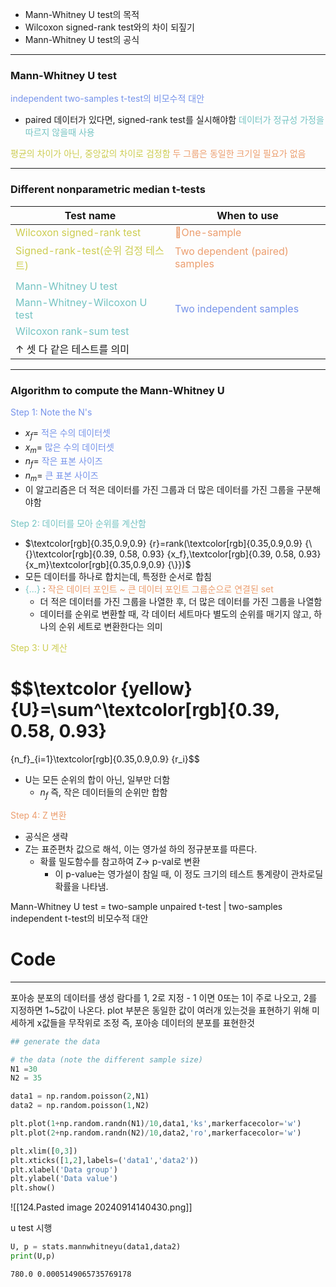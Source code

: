  - Mann-Whitney U test의 목적
 - Wilcoxon signed-rank test와의 차이 되짚기
 - Mann-Whitney U test의 공식

---
### Mann-Whitney U test

<span style="color:rgb(118, 147, 234)">independent two-samples t-test의 비모수적 대안</span>
- paired 데이터가 있다면, signed-rank test를 실시해야함
<span style="color:rgb(205, 205, 81)"></span>
<span style="color:rgb(116, 195, 194)">데이터가 정규성 가정을 따르지 않을때 사용</span>

<span style="color:rgb(205, 205, 81)">평균의 차이가 아닌, 중앙값의 차이로 검정함</span> <span style="color:rgb(236, 158, 111)">두 그룹은 동일한 크기일 필요가 없음</span>

---
### Different nonparametric median t-tests

| Test name                                                                  | When to use                                                                  |
| -------------------------------------------------------------------------- | ---------------------------------------------------------------------------- |
| <span style="color:rgb(205, 205, 81)">Wilcoxon signed-rank test</span>     | <span style="color:rgb(236, 158, 111)">One-sample</span>                    |
| <span style="color:rgb(205, 205, 81)">Signed-rank-test(순위 검정 테스트)</span>   | <span style="color:rgb(236, 158, 111)">Two dependent (paired) samples</span> |
|                                                                            |                                                                              |
| <span style="color:rgb(116, 195, 194)">Mann-Whitney U test</span>          |                                                                              |
| <span style="color:rgb(116, 195, 194)">Mann-Whitney-Wilcoxon U test</span> | <span style="color:rgb(118, 147, 234)">Two independent samples</span>        |
| <span style="color:rgb(116, 195, 194)">Wilcoxon rank-sum test</span>       |                                                                              |
| ↑ 셋 다 같은 테스트를 의미                                                           |                                                                              |

----
### Algorithm to compute the Mann-Whitney U

<span style="color:rgb(118, 147, 234)">Step 1: Note the N's</span> 
- $x_f=$ <span style="color:rgb(118, 147, 234)">적은 수의 데이터셋</span>
-  $x_m=$ <span style="color:rgb(118, 147, 234)"> 많은 수의 데이터셋</span>
- $n_f=$ <span style="color:rgb(118, 147, 234)">작은 표본 사이즈</span>
- $n_m=$ <span style="color:rgb(118, 147, 234)">큰 표본 사이즈</span> 
- 이 알고리즘은 더 적은 데이터를 가진 그룹과 더 많은 데이터를 가진 그룹을 구분해야함

<span style="color:rgb(116, 195, 194)">Step 2: 데이터를 모아 순위를 계산함</span> 
- $\textcolor[rgb]{0.35,0.9,0.9} {r}=rank(\textcolor[rgb]{0.35,0.9,0.9} {\{}\textcolor[rgb]{0.39, 0.58, 0.93} {x_f},\textcolor[rgb]{0.39, 0.58, 0.93} {x_m}\textcolor[rgb]{0.35,0.9,0.9} {\}})$
- 모든 데이터를 하나로 합치는데, 특정한 순서로 합침
- <span style="color:rgb(116, 195, 194)">{...}</span>  : <span style="color:rgb(236, 158, 111)">작은 데이터 포인트 ~ 큰 데이터 포인트 그룹순으로 연결된 set</span>
	- 더 적은 데이터를 가진 그룹을 나열한 후, 더 많은 데이터를 가진 그룹을 나열함
	- 데이터를 순위로 변환할 때, 각 데이터 세트마다 별도의 순위를 매기지 않고, 하나의 순위 세트로 변환한다는 의미

<span style="color:rgb(205, 205, 81)">Step 3: U 계산</span> 
# $$\textcolor {yellow}{U}=\sum^\textcolor[rgb]{0.39, 0.58, 0.93} 
{n_f}_{i=1}\textcolor[rgb]{0.35,0.9,0.9} {r_i}$$
- U는 모든 순위의 합이 아닌, 일부만 더함
	- $n_f$ 즉, 작은 데이터들의 순위만 합함

<span style="color:rgb(236, 158, 111)">Step 4: Z 변환</span> 
- 공식은 생략
- Z는 표준편차 값으로 해석, 이는 영가설 하의 정규분포를 따른다.
	- 확률 밀도함수를 참고하여 Z-> p-val로 변환
		- 이 p-value는 영가설이 참일 때, 이 정도 크기의 테스트 통계량이 관차로딜 확률을 나타냄.

Mann-Whitney U test = two-sample unpaired t-test | two-samples independent t-test의 비모수적 대안


# Code
---
포아송 분포의 데이터를 생성
람다를 1, 2로 지정 - 1 이면 0또는 1이 주로 나오고, 2를 지정하면 1~5값이 나온다.
plot 부분은 동일한 값이 여러개 있는것을 표현하기 위해 미세하게 x값들을 무작위로 조정
즉, 포아송 데이터의 분포를 표현한것
```python
## generate the data

# the data (note the different sample size)
N1 =30
N2 = 35

data1 = np.random.poisson(2,N1)
data2 = np.random.poisson(1,N2)

plt.plot(1+np.random.randn(N1)/10,data1,'ks',markerfacecolor='w')
plt.plot(2+np.random.randn(N2)/10,data2,'ro',markerfacecolor='w')

plt.xlim([0,3])
plt.xticks([1,2],labels=('data1','data2'))
plt.xlabel('Data group')
plt.ylabel('Data value')
plt.show()
```

![[124.Pasted image 20240914140430.png]]

u test 시행

```python
U, p = stats.mannwhitneyu(data1,data2)
print(U,p)
```

```
780.0 0.0005149065735769178
```